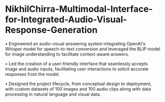 # NikhilChirra-Multimodal-Interface-for-Integrated-Audio-Visual-Response-Generation

• Engineered an audio-visual answering system integrating OpenAI's Whisper model for speech-to-text conversion and leveraged the BLIP model for image understanding to facilitate context-aware answers.

• Led the creation of a user-friendly interface that seamlessly accepts image and audio inputs, facilitating user interactions to solicit accurate responses from the model.

• Designed the project lifecycle, from conceptual design to deployment, with custom datasets of 100 images and 100 audio clips along with data processing in natural language and visual data.
